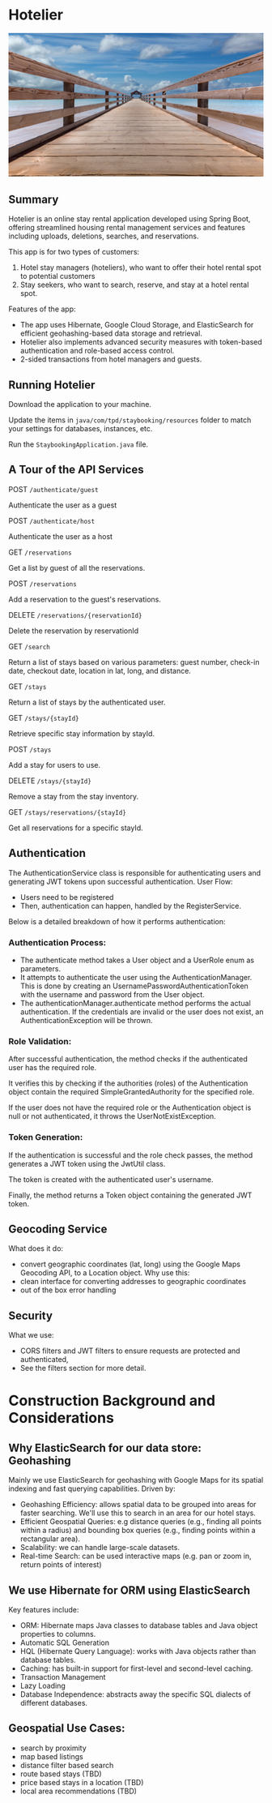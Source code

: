 # Hotelier
![Error loading](./assets/cover.jpg)

## Summary

Hotelier is an online stay rental application developed using Spring Boot, offering streamlined housing rental management services and features including uploads, deletions, searches, and reservations. 

This app is for two types of customers: 
1) Hotel stay managers (hoteliers), who want to offer their hotel rental spot to potential customers
2) Stay seekers, who want to search, reserve, and stay at a hotel rental spot. 

Features of the app: 
- The app uses Hibernate, Google Cloud Storage, and ElasticSearch for efficient geohashing-based data storage and retrieval. 
- Hotelier also implements advanced security measures with token-based authentication and role-based access control. 
- 2-sided transactions from hotel managers and guests. 

## Running Hotelier
Download the application to your machine. 

Update the items in `java/com/tpd/staybooking/resources` folder to match your settings for databases, instances, etc. 

Run the `StaybookingApplication.java` file. 

## A Tour of the API Services

POST `/authenticate/guest`

Authenticate the user as a guest

POST `/authenticate/host`

Authenticate the user as a host

GET `/reservations`

Get a list by guest of all the reservations. 

POST `/reservations`

Add a reservation to the guest's reservations. 

DELETE `/reservations/{reservationId}`

Delete the reservation by reservationId

GET `/search`

Return a list of stays based on various parameters: guest number, check-in date, checkout date, location in lat, long, and distance.  

GET `/stays`

Return a list of stays by the authenticated user. 

GET `/stays/{stayId}`

Retrieve specific stay information by stayId. 

POST `/stays`

Add a stay for users to use. 

DELETE `/stays/{stayId}`

Remove a stay from the stay inventory. 

GET `/stays/reservations/{stayId}`

Get all reservations for a specific stayId. 

## Authentication
The AuthenticationService class is responsible for authenticating users and generating JWT tokens upon successful authentication. 
User Flow: 
- Users need to be registered 
- Then, authentication can happen, handled by the RegisterService. 

Below is a detailed breakdown of how it performs authentication:

### Authentication Process: 
- The authenticate method takes a User object and a UserRole enum as parameters.
- It attempts to authenticate the user using the AuthenticationManager. This is done by creating an UsernamePasswordAuthenticationToken with the username and password from the User object.
- The authenticationManager.authenticate method performs the actual authentication. If the credentials are invalid or the user does not exist, an AuthenticationException will be thrown.

### Role Validation:

After successful authentication, the method checks if the authenticated user has the required role.

It verifies this by checking if the authorities (roles) of the Authentication object contain the required SimpleGrantedAuthority for the specified role.

If the user does not have the required role or the Authentication object is null or not authenticated, it throws the UserNotExistException.

### Token Generation:
If the authentication is successful and the role check passes, the method generates a JWT token using the JwtUtil class.

The token is created with the authenticated user's username.

Finally, the method returns a Token object containing the generated JWT token.


## Geocoding Service 
What does it do: 
- convert geographic coordinates (lat, long) using the Google Maps Geocoding API, to a Location object.
Why use this: 
- clean interface for converting addresses to geographic coordinates
- out of the box error handling


## Security 
What we use: 
- CORS filters and JWT filters to ensure requests are protected and authenticated, 
- See the filters section for more detail. 

# Construction Background and Considerations

## Why ElasticSearch for our data store: Geohashing 
Mainly we use ElasticSearch for geohashing with Google Maps for its spatial indexing and fast querying capabilities. Driven by: 
- Geohashing Efficiency: allows spatial data to be grouped into areas for faster searching. We'll use this to search in an area for our hotel stays. 
- Efficient Geospatial Queries: e.g distance queries (e.g., finding all points within a radius) and bounding box queries (e.g., finding points within a rectangular area). 
- Scalability: we can handle large-scale datasets.
- Real-time Search: can be used interactive maps (e.g. pan or zoom in, return points of interest)

## We use Hibernate for ORM using ElasticSearch
Key features include:
- ORM: Hibernate maps Java classes to database tables and Java object properties to columns. 
- Automatic SQL Generation
- HQL (Hibernate Query Language): works with Java objects rather than database tables. 
- Caching: has built-in support for first-level and second-level caching. 
- Transaction Management
- Lazy Loading
- Database Independence: abstracts away the specific SQL dialects of different databases. 

## Geospatial Use Cases: 
- search by proximity 
- map based listings
- distance filter based search 
- route based stays (TBD)
- price based stays in a location (TBD)
- local area recommendations (TBD)